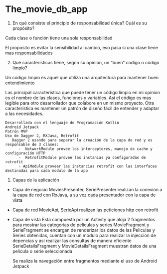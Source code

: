 # The_movie_db_app

1. En qué consiste el principio de responsabilidad única? Cuál es su propósito?

  Cada clase o función tiene una sola responsabilidad
  
  El proposito es evitar la sensibilidad al cambio, eso pasa si una clase tiene mas responsabilidades  
  
  2. Qué características tiene, según su opinión, un “buen” código o código limpio?
  
  Un código limpio es aquel que utiliza una arquitectura para mantener buen entendimiento
  
  Las principal característica que puede tener un código limpio en mi opinion es el nombre de las clases, funciones y variables. Asi el
  código es mas legible para otro desarrollador que colabore en un mismo proyecto. Otra característica es mantener un patrón de diseño fácil
  de entender y adaptar a las necesidades.
 
    Desarrollada con el lenguaje de Programación Kotlin
    Android Jetpack
    Patrón MVP
    Uso de Dagger 2, RXJava, Retrofit
       Dagger 2 usando para separar la creación de la capa de red y es responsable de 3 clases:
          -  NetworkModule provee los interceptores, manejo de cache y configuración HTTP
          -  RetrofitModule provee las instanias ya configuradas de retrofit
          - ApiModule proveer las instancias retrofit con las interfaces destinadas para cada modulo de la app

 1. Capas de la aplicación
 
 -  Capa de negocio
    	MoviesPresenter, SeriePresenter realizan la conexión a la capa de red con RxJava, a su vez cada presentador con la capa de vista
     
 - Capa de red
    MovieApi, SerieApi realizan las peticiones http con retrofit
 
 - Capa de vista
    Esta compuesta por un Activity que aloja 2 fragmentos para mostrar las categorias de peliculas y series
    MovieFragment y SerieFragment se encargan de renderizar los datos de las Peliculas y Series obtenidas, cuentan con un modulo para realizar la injección de depencias y asi realizar las consultas de manera eficiente
    SerieDetailsFragment y MovieDetailsFragment muestran datos de una pelicula o serie seleccionada
    
    Se realiza la navegación entre fragmentos mediante el uso de Android Jetpack
  
    

		
